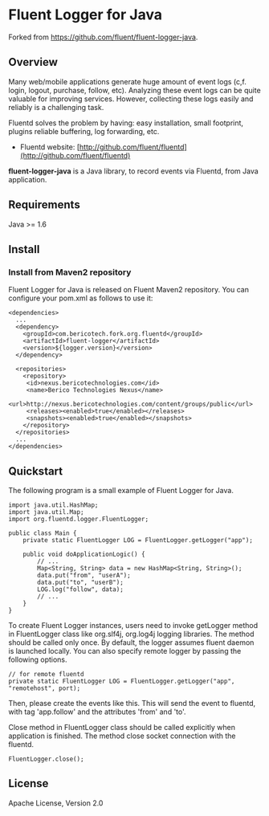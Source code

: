 # Fluent Logger for Java

Forked from https://github.com/fluent/fluent-logger-java.

## Overview

Many web/mobile applications generate huge amount of event logs (c,f. login,
logout, purchase, follow, etc).  Analyzing these event logs can be quite
valuable for improving services.  However, collecting these logs easily and 
reliably is a challenging task.

Fluentd solves the problem by having: easy installation, small footprint, plugins
reliable buffering, log forwarding, etc.

  * Fluentd website: [http://github.com/fluent/fluentd](http://github.com/fluent/fluentd)

**fluent-logger-java** is a Java library, to record events via Fluentd, from Java application.

## Requirements

Java >= 1.6

## Install

### Install from Maven2 repository

Fluent Logger for Java is released on Fluent Maven2 repository.  You can 
configure your pom.xml as follows to use it:

    <dependencies>
      ...
      <dependency>
        <groupId>com.bericotech.fork.org.fluentd</groupId>
        <artifactId>fluent-logger</artifactId>
        <version>${logger.version}</version>
      </dependency>

      <repositories>
        <repository>
         <id>nexus.bericotechnologies.com</id>
         <name>Berico Technologies Nexus</name>
         <url>http://nexus.bericotechnologies.com/content/groups/public</url>
         <releases><enabled>true</enabled></releases>
         <snapshots><enabled>true</enabled></snapshots>
        </repository>
      </repositories>
      ...
    </dependencies>


## Quickstart

The following program is a small example of Fluent Logger for Java.

    import java.util.HashMap;
    import java.util.Map;
    import org.fluentd.logger.FluentLogger;

    public class Main {
        private static FluentLogger LOG = FluentLogger.getLogger("app");

        public void doApplicationLogic() {
            // ...
            Map<String, String> data = new HashMap<String, String>();
            data.put("from", "userA");
            data.put("to", "userB");
            LOG.log("follow", data);
            // ...
        }
    }

To create Fluent Logger instances, users need to invoke getLogger method in 
FluentLogger class like org.slf4j, org.log4j logging libraries.  The method 
should be called only once.  By default, the logger assumes fluent daemon is 
launched locally.  You can also specify remote logger by passing the following 
options.  

    // for remote fluentd
    private static FluentLogger LOG = FluentLogger.getLogger("app", "remotehost", port);

Then, please create the events like this.  This will send the event to fluentd, 
with tag 'app.follow' and the attributes 'from' and 'to'.

Close method in FluentLogger class should be called explicitly when application 
is finished.  The method close socket connection with the fluentd.

    FluentLogger.close();

## License

Apache License, Version 2.0

